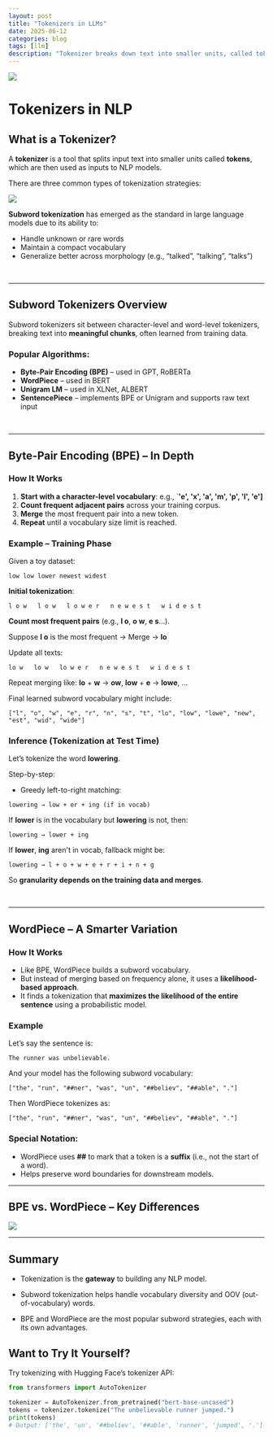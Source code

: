```yaml
---
layout: post
title: "Tokenizers in LLMs"
date: 2025-06-12
categories: blog
tags: [llm]
description: "Tokenizer breaks down text into smaller units, called tokens, which can be words, subwords, or even individual characters"
---
```


<img src="{{ '/poster/tokenizer.png' | relative_url }}">


# Tokenizers in NLP

## What is a Tokenizer?

A **tokenizer** is a tool that splits input text into smaller units called **tokens**, which are then used as inputs to NLP models.

There are three common types of tokenization strategies:

<img src="{{ '/images/tokenizer_p1.png' | relative_url }}">

**Subword tokenization** has emerged as the standard in large language models due to its ability to:

* Handle unknown or rare words
* Maintain a compact vocabulary
* Generalize better across morphology (e.g., “talked”, “talking”, “talks”)


<br>

---


## Subword Tokenizers Overview

Subword tokenizers sit between character-level and word-level tokenizers, breaking text into **meaningful chunks**, often learned from training data.

### Popular Algorithms:

* **Byte-Pair Encoding (BPE)** – used in GPT, RoBERTa
* **WordPiece** – used in BERT
* **Unigram LM** – used in XLNet, ALBERT
* **SentencePiece** – implements BPE or Unigram and supports raw text input


<br>

---

## Byte-Pair Encoding (BPE) – In Depth

### How It Works

1. **Start with a character-level vocabulary**: e.g., `**'e', 'x', 'a', 'm', 'p', 'l', 'e']**
2. **Count frequent adjacent pairs** across your training corpus.
3. **Merge** the most frequent pair into a new token.
4. **Repeat** until a vocabulary size limit is reached.

### Example – Training Phase

Given a toy dataset:

```
low low lower newest widest
```

**Initial tokenization**:

```
l o w   l o w   l o w e r   n e w e s t   w i d e s t
```

**Count most frequent pairs** (e.g., **l o**, **o w**, **e s**...).

Suppose **l o** is the most frequent → Merge → **lo**

Update all texts:

```
lo w   lo w   lo w e r   n e w e s t   w i d e s t
```

Repeat merging like: **lo** + **w** → **ow**, **low** + **e** → **lowe**, ...

Final learned subword vocabulary might include:

```
["l", "o", "w", "e", "r", "n", "s", "t", "lo", "low", "lowe", "new", "est", "wid", "wide"]
```



### Inference (Tokenization at Test Time)

Let’s tokenize the word **lowering**.

Step-by-step:

* Greedy left-to-right matching:

```
lowering → low + er + ing (if in vocab)
```

If **lower** is in the vocabulary but **lowering** is not, then:

```
lowering → lower + ing
```

If **lower**, **ing** aren't in vocab, fallback might be:

```
lowering → l + o + w + e + r + i + n + g
```

So **granularity depends on the training data and merges**.


<br>

---

## WordPiece – A Smarter Variation

### How It Works

* Like BPE, WordPiece builds a subword vocabulary.
* But instead of merging based on frequency alone, it uses a **likelihood-based approach**.
* It finds a tokenization that **maximizes the likelihood of the entire sentence** using a probabilistic model.

### Example

Let’s say the sentence is:

```
The runner was unbelievable.
```

And your model has the following subword vocabulary:

```
["the", "run", "##ner", "was", "un", "##believ", "##able", "."]
```

Then WordPiece tokenizes as:

```
["the", "run", "##ner", "was", "un", "##believ", "##able", "."]
```

### Special Notation:

* WordPiece uses **##** to mark that a token is a **suffix** (i.e., not the start of a word).
* Helps preserve word boundaries for downstream models.

---

## BPE vs. WordPiece – Key Differences

<img src="{{ '/images/tokenizer_p2.png' | relative_url }}">

---

## Summary

- Tokenization is the **gateway** to building any NLP model.

- Subword tokenization helps handle vocabulary diversity and OOV (out-of-vocabulary) words.

- BPE and WordPiece are the most popular subword strategies, each with its own advantages.



## Want to Try It Yourself?

Try tokenizing with Hugging Face’s tokenizer API:

```python
from transformers import AutoTokenizer

tokenizer = AutoTokenizer.from_pretrained("bert-base-uncased")
tokens = tokenizer.tokenize("The unbelievable runner jumped.")
print(tokens)
# Output: ['the', 'un', '##believ', '##able', 'runner', 'jumped', '.']
```
